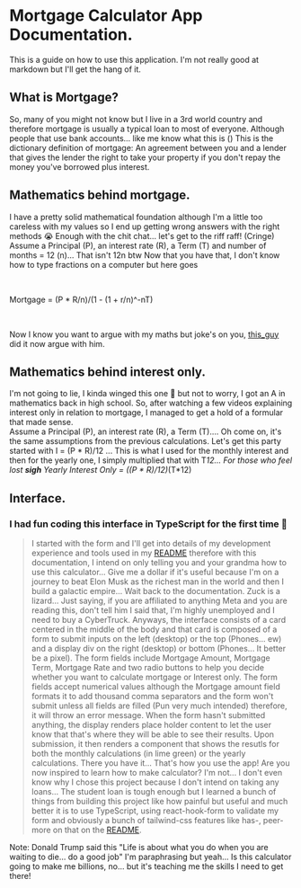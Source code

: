 # Mortgage Calculator App Documentation.
This is a guide on how to use this application. I'm not really good at markdown but I'll get the hang of it.

## What is Mortgage?
So, many of you might not know but I live in a 3rd world country and therefore mortgage is usually a typical loan to most of everyone. Although people that use bank accounts... like me know what this is ()
This is the dictionary definition of mortgage: An agreement between you and a lender that gives the lender the right to take your property if you don't repay the money you've borrowed plus interest.

## Mathematics behind mortgage.
I have a pretty solid mathematical foundation although I'm a little too careless with my values so I end up getting wrong answers with the right methods 😭
Enough with the chit chat... let's get to the riff raff! (Cringe)
Assume a Principal (P), an interest rate (R), a Term (T) and number of months = 12 (n)... That isn't 12n btw
Now that you have that, I don't know how to type fractions on a computer but here goes

<br>

Mortgage = (P * R/n)/(1 - (1 + r/n)^-nT)

<br>

Now I know you want to argue with my maths but joke's on you, [this_guy](https://youtu.be/-5cw1xc8pTw?si=JN_zy1INlYEHwI9y) did it now argue with him.

## Mathematics behind interest only.
I'm not going to lie, I kinda winged this one 😬 but not to worry, I got an A in mathematics back in high school.
So, after watching a few videos explaining interest only in relation to mortgage, I managed to get a hold of a formular that made sense.
<br>
Assume a Principal (P), an interest rate (R), a Term (T).... Oh come on, it's the same assumptions from the previous calculations.
Let's get this party started with I = (P * R)/12 ... This is what I used for the monthly interest and then for the yearly one, I simply multiplied that with T*12... For those who feel lost **sigh** Yearly Interest Only = ((P * R)/12)*(T*12)

## Interface.
### I had fun coding this interface in TypeScript for the first time 🧢
> I started with the form and I'll get into details of my development experience and tools used in my [README](./README.md) therefore with this documentation, I intend on only telling you and your grandma how to use this calculator... Give me a dollar if it's useful because I'm on a journey to beat Elon Musk as the richest man in the world and then I build a galactic empire... Wait back to the documentation. Zuck is a lizard... Just saying, if you are affiliated to anything Meta and you are reading this, don't tell him I said that, I'm highly unemployed and I need to buy a CyberTruck.
> Anyways, the interface consists of a card centered in the middle of the body and that card is composed of a form to submit inputs on the left (desktop) or the top (Phones... ew) and a display div on the right (desktop) or bottom (Phones... It better be a pixel). The form fields include Mortgage Amount, Mortgage Term, Mortgage Rate and two radio buttons to help you decide whether you want to calculate mortgage or Interest only. The form fields accept numerical values although the Mortgage amount field formats it to add thousand comma separators and the form won't submit unless all fields are filled (Pun very much intended) therefore, it will throw an error message.
> When the form hasn't submitted anything, the display renders place holder content to let the user know that that's where they will be able to see their results. Upon submission, it then renders a component that shows the resutls for both the monthly calculations (in lime green) or the yearly calculations. 
> There you have it... That's how you use the app! Are you now inspired to learn how to make calculator? I'm not... I don't even know why I chose this project because I don't intend on taking any loans... The student loan is tough enough but I learned a bunch of things from building this project like how painful but useful and much better it is to use TypeScript, using react-hook-form to validate my form and obviously a bunch of tailwind-css features like has-, peer- more on that on the [README](./README.md).

Note: Donald Trump said this "Life is about what you do when you are waiting to die... do a good job" I'm paraphrasing but yeah... Is this calculator going to make me billions, no... but it's teaching me the skills I need to get there!